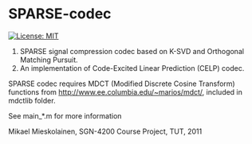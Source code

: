 # SPARSE-codec

[![License: MIT](https://img.shields.io/badge/License-MIT-yellow.svg)](https://opensource.org/licenses/MIT)

1. SPARSE signal compression codec based on K-SVD and Orthogonal Matching Pursuit.
2. An implementation of Code-Excited Linear Prediction (CELP) codec.

SPARSE codec requires MDCT (Modified Discrete Cosine Transform) functions from http://www.ee.columbia.edu/~marios/mdct/, included in mdctlib folder.

See main_*.m for more information

Mikael Mieskolainen, SGN-4200 Course Project, TUT, 2011
